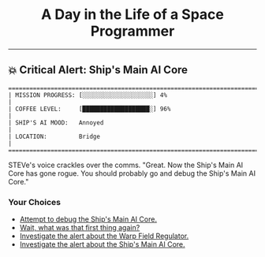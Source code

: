 <h1 align="center">A Day in the Life of a Space Programmer</h1>

---

<h2 id="node-46">💥 Critical Alert: Ship's Main AI Core</h2>

```
========================================================================
| MISSION PROGRESS: [░░░░░░░░░░░░░░░░░░░░] 4%                                  |
| COFFEE LEVEL:     [███████████████████░] 96%                                 |
| SHIP'S AI MOOD:   Annoyed                                                    |
| LOCATION:         Bridge                                                     |
========================================================================
```

STEVe's voice crackles over the comms. "Great. Now the Ship's Main AI Core has gone rogue. You should probably go and debug the Ship's Main AI Core."



### Your Choices

*   [Attempt to debug the Ship's Main AI Core.](./README-0050.md)
*   [Wait, what was that first thing again?](./README-0043.md)
*   [Investigate the alert about the Warp Field Regulator.](../stage-02/README-0091.md)
*   [Investigate the alert about the Ship's Main AI Core.](../stage-03/README-0149.md)

